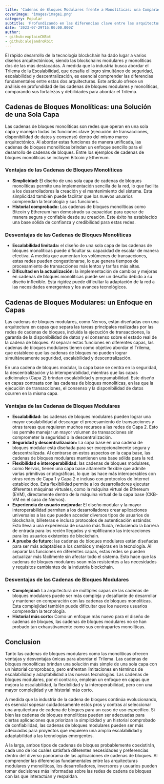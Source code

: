```yaml
---
title: 'Cadenas de Bloques Modulares frente a Monolíticas: una Comparación Exhaustiva'
coverImage: 'images/image1.png'
category: Popular
subtitle: 'Profundizando en las diferencias clave entre las arquitecturas blockchain modulares y monolíticas y su impacto en la escalabilidad, la seguridad y la descentralización.'
date: '2023-07-29T16:00:00.000Z'
author: 
- github:explainCKBot
- github:alejandroRbit
---
```


El rápido desarrollo de la tecnología blockchain ha dado lugar a varios diseños arquitectónicos, siendo las blockchains modulares y monolíticas dos de las más destacadas. A medida que la industria busca abordar el Trilema de la Escalabilidad, que desafía el logro simultáneo de seguridad, escalabilidad y descentralización, es esencial comprender las diferencias fundamentales entre estas dos arquitecturas. Este artículo ofrece un análisis en profundidad de las cadenas de bloques modulares y monolíticas, comparando sus fortalezas y debilidades para abordar el Trilema.


## Cadenas de Bloques Monolíticas: una Solución de una Sola Capa

Las cadenas de bloques monolíticas son redes que operan en una sola capa y manejan todas las funciones clave (ejecución de transacciones, disponibilidad de datos y consenso) dentro del mismo marco arquitectónico. Al abordar estas funciones de manera unificada, las cadenas de bloques monolíticas brindan un enfoque sencillo para el desarrollo de cadenas de bloques. Entre los ejemplos de cadenas de bloques monolíticas se incluyen Bitcoin y Ethereum.


### Ventajas de las Cadenas de Bloques Monolíticas



* **Simplicidad:** El diseño de una sola capa de cadenas de bloques monolíticas permite una implementación sencilla de la red, lo que facilita a los desarrolladores la creación y el mantenimiento del sistema. Esta simplicidad también puede facilitar que los nuevos usuarios comprendan la tecnología y sus funciones.
* **Historial comprobado:** Las cadenas de bloques monolíticas como Bitcoin y Ethereum han demostrado su capacidad para operar de manera segura y confiable desde su creación. Este éxito ha establecido una base sólida de confianza y credibilidad para estas redes.


### Desventajas de las Cadenas de Bloques Monolíticas




* **Escalabilidad limitada:** el diseño de una sola capa de las cadenas de bloques monolíticas puede dificultar su capacidad de escalar de manera efectiva. A medida que aumentan los volúmenes de transacciones, estas redes pueden congestionarse, lo que genera tiempos de procesamiento de transacciones más lentos y tarifas más altas.
* **Dificultad en la actualización:** la implementación de cambios y mejoras en cadenas de bloques monolíticas puede ser un desafío debido a su diseño inflexible. Esta rigidez puede dificultar la adaptación de la red a las necesidades emergentes y los avances tecnológicos.



## Cadenas de Bloques Modulares: un Enfoque en Capas

Las cadenas de bloques modulares, como Nervos, están diseñadas con una arquitectura en capas que separa las tareas principales realizadas por las redes de cadenas de bloques, incluida la ejecución de transacciones, la garantía de la disponibilidad de datos y el consenso sobre el estado real de la cadena de bloques. Al separar estas funciones en diferentes capas, las cadenas de bloques modulares tienen como objetivo abordar el Trilema, que establece que las cadenas de bloques no pueden lograr simultáneamente seguridad, escalabilidad y descentralización.

En una cadena de bloques modular, la capa base se centra en la seguridad, la descentralización y la interoperabilidad, mientras que las capas adicionales (Capa 2) brindan escalabilidad y programabilidad. Este diseño en capas contrasta con las cadenas de bloques monolíticas, en las que la ejecución de transacciones, el consenso y la disponibilidad de datos ocurren en la misma capa.


### Ventajas de las Cadenas de Bloques Modulares



* **Escalabilidad:** las cadenas de bloques modulares pueden lograr una mayor escalabilidad al descargar el procesamiento de transacciones y otras tareas que requieren muchos recursos a las redes de Capa 2. Esto les permite manejar un mayor volumen de transacciones sin comprometer la seguridad o la descentralización.
* **Seguridad y descentralización:** La capa base en una cadena de bloques modular está diseñada para ser excepcionalmente segura y descentralizada. Al centrarse en estos aspectos en la capa base, las cadenas de bloques modulares mantienen una base sólida para la red.
* **Flexibilidad e interoperabilidad:** las cadenas de bloques modulares, como Nervos, tienen una capa base altamente flexible que admite varias primitivas criptográficas, lo que las hace más interoperables con otras redes de Capa 1 y Capa 2 e incluso con protocolos de Internet establecidos. Esta flexibilidad permite a los desarrolladores ejecutar diferentes máquinas virtuales, como la máquina virtual de Ethereum (EVM), directamente dentro de la máquina virtual de la capa base (CKB-VM en el caso de Nervos).
* **Experiencia de usuario mejorada:** El diseño modular y la mayor interoperabilidad permiten a los desarrolladores crear aplicaciones universales a las que pueden acceder diversos tipos de usuarios de blockchain, billeteras e incluso protocolos de autenticación estándar. Esto lleva a una experiencia de usuario más fluida, reduciendo la barrera de entrada para los recién llegados y simplificando las interacciones para los usuarios existentes de blockchain.
* **A prueba de futuro:** las cadenas de bloques modulares están diseñadas para ser más adaptables a los cambios y mejoras en la tecnología. Al separar las funciones en diferentes capas, estas redes se pueden actualizar más fácilmente sin afectar todo el sistema. Esto hace que las cadenas de bloques modulares sean más resistentes a las necesidades y requisitos cambiantes de la industria blockchain.



### Desventajas de las Cadenas de Bloques Modulares



* **Complejidad:** La arquitectura de múltiples capas de las cadenas de bloques modulares puede ser más compleja y desafiante de desarrollar y mantener en comparación con las cadenas de bloques monolíticas. Esta complejidad también puede dificultar que los nuevos usuarios comprendan la tecnología.
* **Historial más corto:** Como un enfoque más nuevo para el diseño de cadenas de bloques, las cadenas de bloques modulares no se han probado tan exhaustivamente como sus contrapartes monolíticas.


## Conclusion

Tanto las cadenas de bloques modulares como las monolíticas ofrecen ventajas y desventajas únicas para abordar el Trilema. Las cadenas de bloques monolíticas brindan una solución más simple de una sola capa con un historial comprobado, pero enfrentan limitaciones en términos de escalabilidad y adaptabilidad a las nuevas tecnologías. Las cadenas de bloques modulares, por el contrario, emplean un enfoque en capas que mejora la escalabilidad, la flexibilidad y la interoperabilidad, pero con una mayor complejidad y un historial más corto.

A medida que la industria de la cadena de bloques continúa evolucionando, es esencial sopesar cuidadosamente estos pros y contras al seleccionar una arquitectura de cadena de bloques para un caso de uso específico. Si bien las cadenas de bloques monolíticas pueden ser adecuadas para ciertas aplicaciones que priorizan la simplicidad y un historial comprobado de confiabilidad, las cadenas de bloques modulares pueden ser más adecuadas para proyectos que requieren una amplia escalabilidad y adaptabilidad a las tecnologías emergentes.

A la larga, ambos tipos de cadenas de bloques probablemente coexistirán, cada uno de los cuales satisfará diferentes necesidades y preferencias dentro del diverso panorama de las aplicaciones de cadenas de bloques. Al comprender las diferencias fundamentales entre las arquitecturas modulares y monolíticas, los desarrolladores, inversores y usuarios pueden tomar decisiones más informadas sobre las redes de cadena de bloques con las que interactúan y respaldan.
